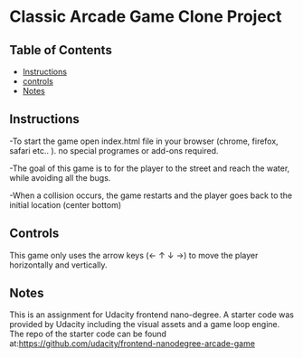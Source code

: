 # Classic Arcade Game Clone Project

## Table of Contents

- [Instructions](#instructions)
- [controls](#contributing)
- [Notes](#Notes)

## Instructions

-To start the game open index.html file in your browser (chrome, firefox, safari etc.. ).
no special programes or add-ons required.

-The goal of this game is to for the player to the street and reach the water,
while avoiding all the bugs.

-When a collision occurs, the game restarts and the player goes back to the initial location
(center bottom)


## Controls

This game only uses the arrow keys (← ↑ ↓ →) to move the player horizontally and vertically.  

## Notes

This is an assignment for Udacity frontend nano-degree.
A starter code was provided by Udacity including the visual assets and a game loop engine.
The repo of the starter code can be found at:https://github.com/udacity/frontend-nanodegree-arcade-game

